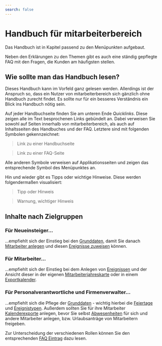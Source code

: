 ```yaml
---
search: false
---
```


# Handbuch für mitarbeiterbereich

Das Handbuch ist in Kapitel passend zu den Menüpunkten aufgebaut.

Neben den Erklärungen zu den Themen gibt es auch eine ständig gepflegte FAQ mit den Fragen, die Kunden am häufigsten stellen.

## Wie sollte man das Handbuch lesen?

Dieses Handbuch kann im Vorfeld ganz gelesen werden. Allerdings ist der Anspruch so, dass ein Nutzer von mitarbeiterbereich sich gänzlich ohne Handbuch zurecht findet. Es sollte nur für ein besseres Verständnis ein Blick ins Handbuch nötig sein.

Auf jeder Handbuchseite finden Sie am unteren Ende *Quicklinks*. Diese zeigen alle im Text besprochenen Links gebündelt an. Dabei verweisen Sie sowohl auf Seiten innerhalb von mitarbeiterbereich, als auch auf Inhaltsseiten des Handbuches und der FAQ. Letztere sind mit folgenden Symbolen gekennzeichnet:

> <i class="fa fa-book fa-fw"></i> Link zu einer Handbuchseite

> <i class="fa fa-question fa-fw"></i> Link zu einer FAQ-Seite

Alle anderen Symbole verweisen auf Applikationsseiten und zeigen das entsprechende Symbol des Menüpunktes an.

Hin und wieder gibt es Tipps oder wichtige Hinweise. Diese werden folgendermaßen visualisiert:

> <i class="fa fa-exclamation-triangle fa-fw text-warning"></i> Tipp oder Hinweis

> <i class="fa fa-exclamation-triangle fa-fw text-danger"></i> Warnung, wichtiger Hinweis


## Inhalte nach Zielgruppen

### Für Neueinsteiger...

...empfiehlt sich der Einstieg bei den [Grunddaten][1], damit Sie danach [Mitarbeiter anlegen][2] und diesen [Ereignisse zuweisen][3] können.


### Für Mitarbeiter...

...empfiehlt sich der Einstieg bei dem Anlegen von [Ereignissen][3] und der Ansicht dieser in der eigenen [Mitarbeiterjahreskarte][4] oder in einem [Exportkalender][5].


### Für Personalverantwortliche und Firmenverwalter...

...empfiehlt sich die Pflege der [Grunddaten][1] - wichtig hierbei die [Feiertage][6] und [Ereignistypen][7]. Außerdem sollten Sie für ihre Mitarbeiter [Kalenderexporte][8] anlegen, bevor Sie selbst [Abwesenheiten][3] für sich und andere Mitarbeiter anlegen, bzw. Urlaubsanträge von Mitarbeitern freigeben.


Zur Unterscheidung der verschiedenen Rollen können Sie den entsprechenden [FAQ Eintrag][9] dazu lesen.


[1]: ./de/firmendaten.md
[2]: ./de/mitarbeiter.md
[3]: ./de/ereignisse.md
[4]: ./de/mitarbeiterjahreskarte.md
[5]: ./de/kalenderexporte.md
[6]: ./de/feiertage.md
[7]: ./de/ereignistypen.md
[8]: ./de/kalenderexporte.md
[9]: https://ipunkt.gitbooks.io/mitarbeiterbereich-faq/content/de/rollen-im-system.html
